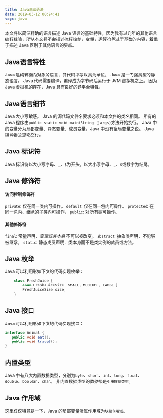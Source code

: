 ```yaml
---
title: Java基础语法
date: 2019-03-12 00:24:41
tags: java
---
```

本文将以简洁精确的语言描述 Java 语言的基础特性，因为我有过几年的其他语言编程经验，所以本文将不会描述流程控制，变量，运算符等过于基础的内容，着重于描述 Java 区别于其他语言的要点。

## Java语言特性
Java 是纯粹面向对象的语言，其代码书写以类为单位。
Java 是一门强类型的静态语言。
Java 代码需要编译，编译成为字节码后运行于 JVM 虚拟机之上。
因为 Java 虚拟机的存在，Java 具有良好的跨平台特性。

## Java语言细节
Java 大小写敏感。
Java 的源代码文件名要求必须和本文件的类名相同。
所有的 Java 程序由`public static void main(String []args)`方法开始执行。
Java 中的变量分为局部变量、静态变量、成员变量，Java 中没有全局变量之说。
Java 编译器会忽略空行。

## Java 标识符
Java 标识符以大小写字母、`_`、`$`为开头，以大小写字母、`_`、`$`或数字为结尾。

## Java 修饰符
#### 访问控制修饰符
`private`: 仅在同一类内可操作。
`default`: 仅在同一包内可操作。
`protected`: 在同一包内、继承的子类内可操作。
`public`: 对所有类可操作。

#### 其他修饰符
`final`: 常量声明，_变量或类本身_ 不可以被改变。
`abstract`: 抽象类声明，不能够被继承。
`static`: 静态成员声明，类本身而不是类实例的成员或方法。


## Java 枚举
Java 可以利用形如下文的代码实现枚举：
```java
    class FreshJuice {
        enum FreshJuiceSize{ SMALL, MEDIUM , LARGE }
        FreshJuiceSize size;
    }
```

## Java 接口
Java 可以利用形如下文的代码实现接口：
```java
interface Animal {
   public void eat();
   public void travel();
}
```

## 内置类型
Java 中有八大内置数据类型，分别为`byte`、`short`、`int`、`long`、`float`、`double`、`boolean`、`char`。
非内置数据类型的数据都是`引用数据类型`。

## Java 作用域
这里仅仅特意提一下，Java 的局部变量所属作用域为`块级作用域`。


